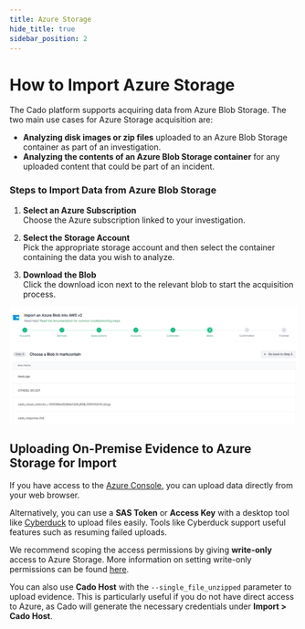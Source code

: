 ```yaml
---
title: Azure Storage
hide_title: true
sidebar_position: 2
---
```


# How to Import Azure Storage

The Cado platform supports acquiring data from Azure Blob Storage. The two main use cases for Azure Storage acquisition are:

- **Analyzing disk images or zip files** uploaded to an Azure Blob Storage container as part of an investigation.
- **Analyzing the contents of an Azure Blob Storage container** for any uploaded content that could be part of an incident.

### Steps to Import Data from Azure Blob Storage

1. **Select an Azure Subscription**  
   Choose the Azure subscription linked to your investigation.
   
2. **Select the Storage Account**  
   Pick the appropriate storage account and then select the container containing the data you wish to analyze.
   
3. **Download the Blob**  
   Click the download icon next to the relevant blob to start the acquisition process.

![Import Azure Storage](/img/azure-storage.png)

## Uploading On-Premise Evidence to Azure Storage for Import

If you have access to the [Azure Console](https://portal.azure.com/), you can upload data directly from your web browser.

Alternatively, you can use a **SAS Token** or **Access Key** with a desktop tool like [Cyberduck](https://cyberduck.io/azure/) to upload files easily. Tools like Cyberduck support useful features such as resuming failed uploads.

We recommend scoping the access permissions by giving **write-only** access to Azure Storage. More information on setting write-only permissions can be found [here](https://stackoverflow.com/questions/50864068/write-only-access-no-read-no-list-no-delete-to-azure-storage).

You can also use **Cado Host** with the `--single_file_unzipped` parameter to upload evidence. This is particularly useful if you do not have direct access to Azure, as Cado will generate the necessary credentials under **Import > Cado Host**.